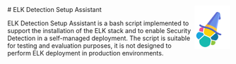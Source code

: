 <img src="misc/logo.png" style="float:right" width="80px" alt="ELK Detection Setup Assistant">
# ELK Detection Setup Assistant

ELK Detection Setup Assistant is a bash script implemented to support the installation of the ELK stack and to enable Security Detection in a self-managed deployment. The script is suitable for testing and evaluation purposes, it is not designed to perform ELK deployment in production environments.
